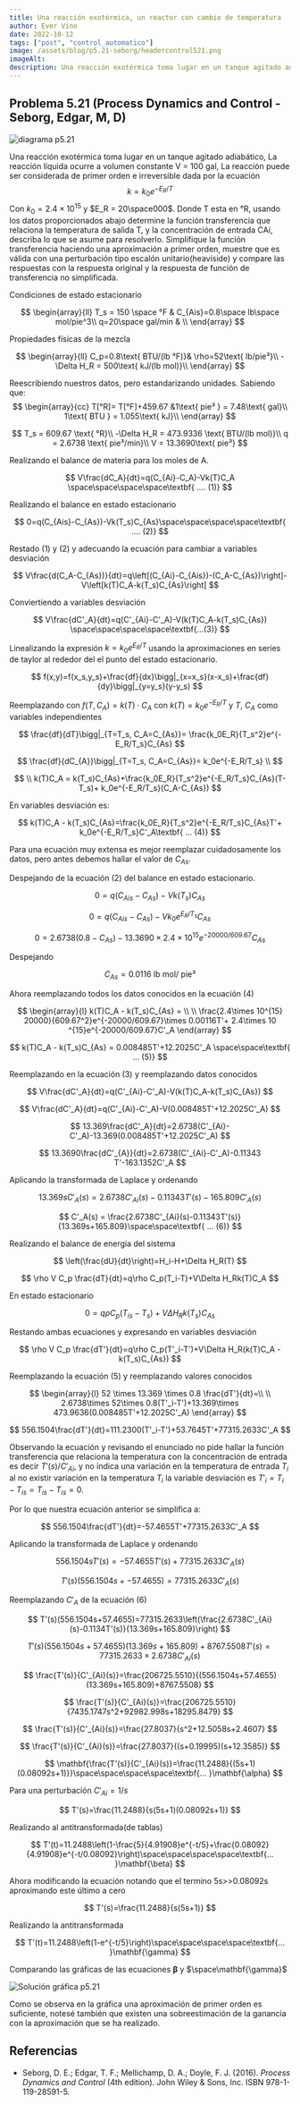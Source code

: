 ```yaml
---
title: Una reacción exotérmica, un reactor con cambio de temperatura
author: Ever Vino
date: 2022-10-12
tags: ["post", "control_automatico"]
image: /assets/blog/p5.21-seborg/headercontrol521.png
imageAlt: 
description: Una reacción exotérmica toma lugar en un tanque agitado adiabático, La reacción líquida ocurre a volumen constante V = 100 gal, La reacción puede ser considerada de primer orden e irreversible dada por la ecuación .... Usando los datos proporcionados determine la función transferencia que relaciona la temperatura de salida T, y la concentración de entrada CAi, describa lo que se asume para resolverlo. ....
---
```


## Problema 5.21 (Process Dynamics and Control - Seborg, Edgar, M, D)

![diagrama p5.21](../../assets/blog/p5.21-seborg/headercontrol521.png)

Una reacción exotérmica toma lugar en un tanque agitado adiabático, La reacción líquida ocurre a volumen constante V = 100 gal, La reacción puede ser considerada de primer orden e irreversible dada por la ecuación 
$$
k = k_0e^{-E_R/T}
$$
Con $k_0=2.4\times 10^{15}$ y $E_R = 20\space000$.
Donde T esta en °R, usando los datos proporcionados abajo determine la función transferencia que relaciona la temperatura de salida T, y la concentración de entrada CAi, describa lo que se asume para resolverlo. Simplifique la función transferencia haciendo una aproximación a primer orden, muestre que es válida con una perturbación tipo escalón unitario(heaviside) y compare las respuestas con la respuesta original y la respuesta de función de transferencia no simplificada.

Condiciones de estado estacionario

$$
\begin{array}{ll}
T_s = 150 \space °F & C_{Ais}=0.8\space lb\space mol/pie^3\\
q=20\space gal/min & \\
\end{array}
$$

Propiedades físicas de la mezcla

$$
\begin{array}{ll}
C_p=0.8\text{ BTU/(lb °F)}& \rho=52\text{ lb/pie³}\\
-\Delta H_R = 500\text{ kJ/(lb mol)}\\
\end{array}
$$

Reescribiendo nuestros datos, pero estandarizando unidades. Sabiendo que:
$$
\begin{array}{cc}
T[°R]= T[°F]+459.67 &1\text{ pie³ } = 7.48\text{ gal}\\
1\text{ BTU } = 1.055\text{ kJ}\\
\end{array}
$$

$$
T_s = 609.67 \text{ °R}\\
-\Delta H_R = 473.9336 \text{ BTU/(lb mol)}\\
q = 2.6738 \text{ pie³/min}\\
V = 13.3690\text{ pie³}
$$

Realizando el balance de materia para los moles de A. 

$$
V\frac{dC_A}{dt}=q(C_{Ai}-C_A)-Vk(T)C_A \space\space\space\space\textbf{ .... (1)}
$$

Realizando el balance en estado estacionario

$$
0=q(C_{Ais}-C_{As})-Vk(T_s)C_{As}\space\space\space\space\textbf{ .... (2)}
$$

Restado (1) y (2) y adecuando la ecuación para cambiar a variables desviación

$$
V\frac{d(C_A-C_{As})}{dt}=q\left[(C_{Ai}-C_{Ais})-(C_A-C_{As})\right]-V\left[k(T)C_A-k(T_s)C_{As}\right]
$$

Conviertiendo a variables desviación

$$
V\frac{dC'_A}{dt}=q(C'_{Ai}-C'_A)-V(k(T)C_A-k(T_s)C_{As}) \space\space\space\space\textbf{...(3)}
$$

Linealizando la expresión $k = k_0e^{E_R/T}$ usando la aproximaciones en series de taylor al rededor del el punto del estado estacionario.

$$
f(x,y)=f(x_s,y_s)+\frac{df}{dx}\bigg|_{x=x_s}(x-x_s)+\frac{df}{dy}\bigg|_{y=y_s}(y-y_s)
$$

Reemplazando con $f(T,C_A)=k(T)\cdot C_A$ con $k(T) = k_0e^{-E_R/T}$ y $T$, $C_A$ como variables independientes

$$
\frac{df}{dT}\bigg|_{T=T_s, C_A=C_{As}}= \frac{k_0E_R}{T_s^2}e^{-E_R/T_s}C_{As}
$$

$$
\frac{df}{dC_{A}}\bigg|_{T=T_s, C_A=C_{As}}= k_0e^{-E_R/T_s}
\\
$$

$$
\\
k(T)C_A = k(T_s)C_{As}+\frac{k_0E_R}{T_s^2}e^{-E_R/T_s}C_{As}(T-T_s)+ k_0e^{-E_R/T_s}(C_A-C_{As})
$$

En variables desviación es:

$$
k(T)C_A - k(T_s)C_{As}=\frac{k_0E_R}{T_s^2}e^{-E_R/T_s}C_{As}T'+ k_0e^{-E_R/T_s}C'_A\textbf{ ... (4)}
$$

Para una ecuación muy extensa es mejor reemplazar cuidadosamente los datos, pero antes debemos hallar el valor de $C_{As}$.

Despejando de la ecuación (2) del balance en estado estacionario.

$$
0=q(C_{Ais}-C_{As})-Vk(T_s)C_{As}
$$

$$
0=q(C_{Ais}-C_{As})-Vk_0e^{E_R/T_s}C_{As}
$$

$$
0=2.6738(0.8-C_{As})-13.3690\times 2.4\times 10^{15} e^{-20000/609.67}C_{As}
$$

Despejando

$$
C_{As}=0.0116\text{ lb mol/ pie³}
$$

Ahora reemplazando todos los datos conocidos en la ecuación (4)

$$
\begin{array}{l}
k(T)C_A - k(T_s)C_{As} = \\ \\ \frac{2.4\times 10^{15} 20000}{609.67^2}e^{-20000/609.67}\times 0.00116T'+ 2.4\times 10 ^{15}e^{-20000/609.67}C'_A
\end{array}
$$

$$
k(T)C_A - k(T_s)C_{As} = 0.008485T'+12.2025C'_A \space\space\textbf{ ... (5)}
$$


Reemplazando en la ecuación (3) y reemplazando datos conocidos


$$
V\frac{dC'_A}{dt}=q(C'_{Ai}-C'_A)-V(k(T)C_A-k(T_s)C_{As})
$$

$$
V\frac{dC'_A}{dt}=q(C'_{Ai}-C'_A)-V(0.008485T'+12.2025C'_A)
$$

$$
13.369\frac{dC'_A}{dt}=2.6738(C'_{Ai}-C'_A)-13.369(0.008485T'+12.2025C'_A)
$$

$$
13.3690\frac{dC'_{A}}{dt}=2.6738(C'_{Ai}-C'_A)-0.11343 T'-163.1352C'_A
$$

Aplicando la transformada de Laplace y ordenando

$$
13.369sC'_A(s)=2.6738C'_{Ai}(s)-0.11343T'(s)-165.809C'_A(s)
$$

$$
C'_A(s) = \frac{2.6738C'_{Ai}(s)-0.11343T'(s)}{13.369s+165.809}\space\space\textbf{ ... (6)}
$$

Realizando el balance de energía del sistema

$$
\left(\frac{dU}{dt}\right)=H_i-H+\Delta H_R(T)
$$

$$
\rho V C_p \frac{dT}{dt}=q\rho C_p(T_i-T)+V\Delta H_Rk(T)C_A
$$

En estado estacionario

$$
0=q\rho C_p(T_{is}-T_s)+V\Delta H_Rk(T_s)C_{As}
$$

Restando ambas ecuaciones y expresando en variables desviación

$$
\rho V C_p \frac{dT'}{dt}=q\rho C_p(T'_i-T')+V\Delta H_R(k(T)C_A - k(T_s)C_{As})
$$

Reemplazando la ecuación (5) y reemplazando valores conocidos

$$
\begin{array}{l}
52 \times 13.369 \times 0.8 \frac{dT'}{dt}=\\ \\
2.6738\times 52\times 0.8(T'_i-T')+13.369\times 473.9636(0.008485T'+12.2025C'_A)
\end{array}
$$

$$
556.1504\frac{dT'}{dt}=111.2300(T'_i-T')+53.7645T'+77315.2633C'_A
$$

Observando la ecuación y revisando el enunciado no pide hallar la función transferencia que relaciona la temperatura con la concentración de entrada es decir $T'(s)/C'_{Ai}$, y no indica una variación en la temperatura de entrada $T_i$ al no existir variación en la temperatura $T_i$ la variable desviación es $T'_i = T_i-T_{is}=T_{is}-T_{is}=0$.

Por lo que nuestra ecuación anterior se simplifica a:

$$
556.1504\frac{dT'}{dt}=-57.4655T'+77315.2633C'_A
$$

Aplicando la transformada de Laplace y ordenando

$$
556.1504sT'(s)=-57.4655T'(s)+77315.2633C'_A(s)
$$

$$
T'(s)(556.1504s+-57.4655)=77315.2633C'_A(s)
$$

Reemplazando $C'_A$ de la ecuación (6)

$$
T'(s)(556.1504s+57.4655)=77315.2633\left(\frac{2.6738C'_{Ai}(s)-0.1134T'(s)}{13.369s+165.809}\right)
$$

$$
T'(s)(556.1504s+57.4655)(13.369s+165.809)+8767.5508T'(s)=77315.2633\times 2.6738C'_{Ai}(s)
$$

$$
\frac{T'(s)}{C'_{Ai}(s)}=\frac{206725.5510}{(556.1504s+57.4655)(13.369s+165.809)+8767.5508}
$$

$$
\frac{T'(s)}{C'_{Ai}(s)}=\frac{206725.5510}{7435.1747s^2+92982.998s+18295.8479}
$$

$$
\frac{T'(s)}{C'_{Ai}(s)}=\frac{27.8037}{s^2+12.5058s+2.4607}
$$

$$
\frac{T'(s)}{C'_{Ai}(s)}=\frac{27.8037}{(s+0.19995)(s+12.3585)}
$$

$$
\mathbf{\frac{T'(s)}{C'_{Ai}(s)}=\frac{11.2488}{(5s+1)(0.08092s+1)}}\space\space\space\space\textbf{... }\mathbf{\alpha}
$$

Para una perturbación $C'_{Ai}=1/s$

$$
T'(s)=\frac{11.2488}{s(5s+1)(0.08092s+1)}
$$

Realizando al antitransformada(de tablas)

$$
T'(t)=11.2488\left(1-\frac{5}{4.91908}e^{-t/5}+\frac{0.08092}{4.91908}e^{-t/0.08092}\right)\space\space\space\space\textbf{... }\mathbf{\beta}
$$

Ahora modificando la ecuación notando que el termino 5s>>0.08092s aproximando este último a cero

$$
T'(s)=\frac{11.2488}{s(5s+1)}
$$

Realizando la antitransformada

$$
T'(t)=11.2488\left(1-e^{-t/5}\right)\space\space\space\space\textbf{... }\mathbf{\gamma}
$$

Comparando las gráficas de las ecuaciones $\mathbf{\beta}$ y $\space\mathbf{\gamma}$

![Solución gráfica p5.21](../../assets/blog/p5.21-seborg/p521r.png)

Como se observa en la gráfica una aproximación de primer orden es suficiente, notesé también que existen una sobreestimación de la ganancia con la aproximación que se ha realizado.

## Referencias

* Seborg, D. E.; Edgar, T. F.; Mellichamp, D. A.; Doyle, F. J. (2016). _Process Dynamics and Control_ (4th edition). John Wiley & Sons, Inc. ISBN 978-1-119-28591-5.
